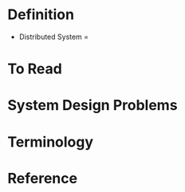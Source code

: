 # Definition
* Distributed System = 

# To Read
 
# System Design Problems

# Terminology

# Reference


